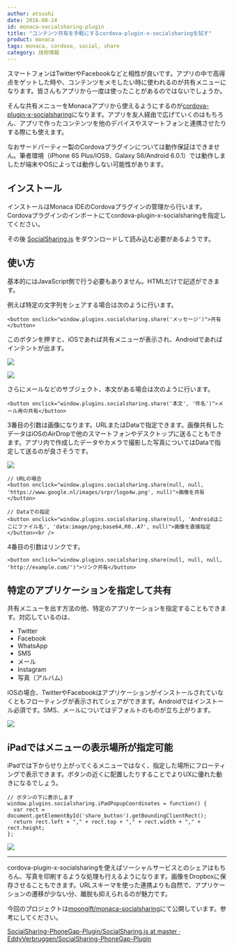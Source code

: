 ```yaml
---
author: atsushi
date: 2016-08-24
id: monaca-socialsharing-plugin
title: "コンテンツ共有を手軽にするcordova-plugin-x-socialsharingを試す"
product: monaca
tags: monaca, cordova, social, share
category: 技術情報
---
```


スマートフォンはTwitterやFacebookなどと相性が良いです。アプリの中で高得点をゲットした時や、コンテンツをメモしたい時に使われるのが共有メニューになります。皆さんもアプリから一度は使ったことがあるのではないでしょうか。

そんな共有メニューをMonacaアプリから使えるようにするのが[cordova-plugin-x-socialsharing](https://github.com/EddyVerbruggen/SocialSharing-PhoneGap-Plugin)になります。アプリを友人経由で広げていくのはもちろん、アプリで作ったコンテンツを他のデバイスやスマートフォンと連携させたりする際にも使えます。

なおサードパーティー製のCordovaプラグインについては動作保証はできません。筆者環境（iPhone 6S Plus/iOS9、Galaxy S6/Android 6.0.1）では動作しましたが端末やOSによっては動作しない可能性があります。

## インストール

インストールはMonaca IDEのCordovaプラグインの管理から行います。Cordovaプラグインのインポートにてcordova-plugin-x-socialsharingを指定してください。

その後 [SocialSharing.js](https://github.com/EddyVerbruggen/SocialSharing-PhoneGap-Plugin/blob/master/www/SocialSharing.js) をダウンロードして読み込む必要があるようです。

## 使い方

基本的にはJavaScript側で行う必要もありません。HTMLだけで記述ができます。

例えば特定の文字列をシェアする場合は次のように行います。

```
<button onclick="window.plugins.socialsharing.share('メッセージ')">共有</button>
```

このボタンを押すと、iOSであれば共有メニューが表示され、Androidであればインテントが出ます。

![](/blog/content/images/2016/Aug/socialsharing-8.png)

![](/blog/content/images/2016/Aug/socialsharing-3.png)

さらにメールなどのサブジェクト、本文がある場合は次のように行います。

```
<button onclick="window.plugins.socialsharing.share('本文', '件名')">メール用の共有</button>
```

3番目の引数は画像になります。URLまたはDataで指定できます。画像共有したデータはiOSのAirDropで他のスマートフォンやデスクトップに送ることもできます。アプリ内で作成したデータやカメラで撮影した写真についてはDataで指定して送るのが良さそうです。

![](/blog/content/images/2016/Aug/socialsharing-1.png)

```
// URLの場合
<button onclick="window.plugins.socialsharing.share(null, null, 'https://www.google.nl/images/srpr/logo4w.png', null)">画像を共有</button>

// Dataでの指定
<button onclick="window.plugins.socialsharing.share(null, 'Androidはここにファイル名', 'data:image/png;base64,R0..A7', null)">画像を直接指定</button><br />
```

4番目の引数はリンクです。

```
<button onclick="window.plugins.socialsharing.share(null, null, null, 'http://example.com/')">リンク共有</button>
```

## 特定のアプリケーションを指定して共有

共有メニューを出す方法の他、特定のアプリケーションを指定することもできます。対応しているのは、

- Twitter
- Facebook
- WhatsApp
- SMS
- メール
- Instagram
- 写真（アルバム）

iOSの場合、TwitterやFacebookはアプリケーションがインストールされていなくともフローティングが表示されてシェアができます。Androidではインストール必須です。SMS、メールについてはデフォルトのものが立ち上がります。

![](/blog/content/images/2016/Aug/socialsharing-4.png)

## iPadではメニューの表示場所が指定可能

iPadでは下からせり上がってくるメニューではなく、指定した場所にフローティングで表示できます。ボタンの近くに配置したりすることでよりUXに優れた動きになるでしょう。

```
// ボタンの下に表示します
window.plugins.socialsharing.iPadPopupCoordinates = function() {
  var rect = document.getElementById('share_button').getBoundingClientRect();
  return rect.left + "," + rect.top + "," + rect.width + "," + rect.height;
};
```

![](/blog/content/images/2016/Aug/socialsharing-6.png)

----

cordova-plugin-x-socialsharingを使えばソーシャルサービスとのシェアはもちろん、写真を印刷するような処理も行えるようになります。画像をDropboxに保存させることもできます。URLスキーマを使った連携よりも自然で、アプリケーションの遷移が少ない分、離脱も抑えられるのが魅力です。

今回のプロジェクトは[moongift/monaca-socialsharing](https://github.com/moongift/monaca-socialsharing)にて公開しています。参考にしてください。

[SocialSharing-PhoneGap-Plugin/SocialSharing.js at master · EddyVerbruggen/SocialSharing-PhoneGap-Plugin](https://github.com/EddyVerbruggen/SocialSharing-PhoneGap-Plugin)
